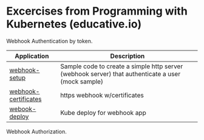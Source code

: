 # Excercises from Programming with Kubernetes (educative.io)


Webhook Authentication by token.

| Application | Description |
|-------------|-------------|
| [webhook-setup](lab-01-webhook/) | Sample code to create a simple http server (webhook server) that authenticate a user (mock sample)  |
| [webhook-certificates](lab-02-webhook-cert) | https webhook w/certificates  |
| [webook-deploy](lab-03-webhook-docker/) | Kube deploy for webhook app |


Webhook Authorization.


